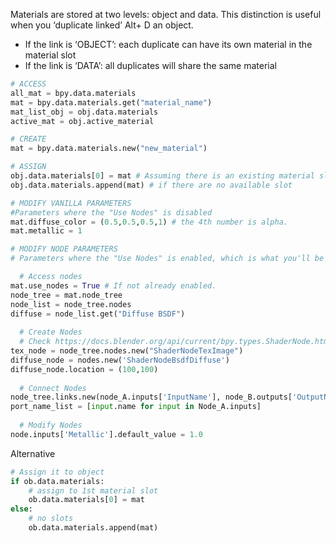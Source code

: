 Materials are stored at two levels: object and data. This distinction is useful when you ‘duplicate linked’ Alt+ D an object.

- If the link is ‘OBJECT’: each duplicate can have its own material in the material slot
- If the link is ‘DATA’: all duplicates will share the same material

```python
# ACCESS
all_mat = bpy.data.materials
mat = bpy.data.materials.get("material_name")
mat_list_obj = obj.data.materials
active_mat = obj.active_material

# CREATE 
mat = bpy.data.materials.new("new_material") 

# ASSIGN
obj.data.materials[0] = mat # Assuming there is an existing material slot
obj.data.materials.append(mat) # if there are no available slot

# MODIFY VANILLA PARAMETERS 
#Parameters where the "Use Nodes" is disabled
mat.diffuse_color = (0.5,0.5,0.5,1) # the 4th number is alpha. 
mat.metallic = 1 

# MODIFY NODE PARAMETERS 
# Parameters where the "Use Nodes" is enabled, which is what you'll be mostly likely working on '''

  # Access nodes  
mat.use_nodes = True # If not already enabled. 
node_tree = mat.node_tree
node_list = node_tree.nodes 
diffuse = node_list.get("Diffuse BSDF")
  
  # Create Nodes
  # Check https://docs.blender.org/api/current/bpy.types.ShaderNode.html for the list of shader nodes'''
tex_node = node_tree.nodes.new("ShaderNodeTexImage")
diffuse_node = nodes.new('ShaderNodeBsdfDiffuse')
diffuse_node.location = (100,100)
  
  # Connect Nodes
node_tree.links.new(node_A.inputs['InputName'], node_B.outputs['OutputName']
port_name_list = [input.name for input in Node_A.inputs]
  
  # Modify Nodes
node.inputs['Metallic'].default_value = 1.0
```

Alternative
```python
# Assign it to object
if ob.data.materials:
    # assign to 1st material slot
    ob.data.materials[0] = mat
else:
    # no slots
    ob.data.materials.append(mat)
```
